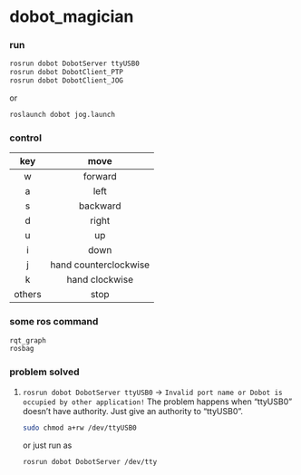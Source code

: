 # dobot_magician

### run
```sh
rosrun dobot DobotServer ttyUSB0
rosrun dobot DobotClient_PTP
rosrun dobot DobotClient_JOG
```
or
```sh
roslaunch dobot jog.launch
```

### control

| key | move |
| :---: | :----: |
|w|forward|
|a|left|
|s|backward|
|d|right|
|u|up|
|i|down|
|j|hand counterclockwise|
|k|hand clockwise|
|others|stop|


### some ros command

```sh
rqt_graph
rosbag
```

### problem solved

1. `rosrun dobot DobotServer ttyUSB0` -> `Invalid port name or Dobot is occupied by other application!`
   The problem happens when “ttyUSB0” doesn’t have authority.
   Just give an authority to “ttyUSB0”.
   ```sh
   sudo chmod a+rw /dev/ttyUSB0
   ```
   or just run as
   ```sh
   rosrun dobot DobotServer /dev/tty
   ```
